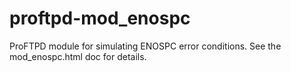 proftpd-mod_enospc
==================

ProFTPD module for simulating ENOSPC error conditions.  See the
mod_enospc.html doc for details.
